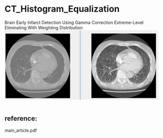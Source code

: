 # CT_Histogram_Equalization
Brain Early Infarct Detection Using Gamma Correction Extreme-Level Eliminating With Weighting Distribution
<br>
![Hist](https://github.com/antecessor/CT_Histogram_Equalization/blob/master/Main.bmp)
<br><br>
<h2>reference:</h2> main_article.pdf 
